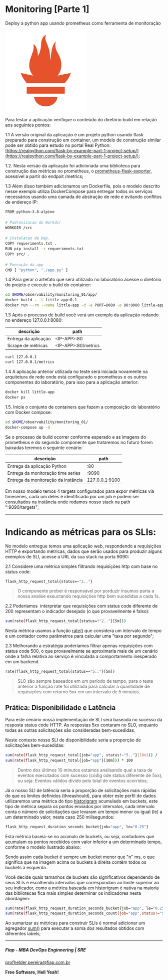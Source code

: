 # Monitoring [Parte 1]
Deploy a python app usando prometheus como ferramenta de monitoração

![alt tag](https://raw.githubusercontent.com/FiapDevOps/observability/f8ccc0419face4b2b99aea68536d21551c699bc7/img-src/prometheus_logo.png)


Para testar a aplicação verifique o conteúdo do diretório build em relação aos seguintes pontos:

1.1 A versão original da aplicação é um projeto python usando flask preparado para construção em container, um modelo de construção similar pode ser obtido para estudo no portal Real Python: [https://realpython.com/flask-by-example-part-1-project-setup/](https://realpython.com/flask-by-example-part-1-project-setup/);


1.2. Nesta versão da aplicação foi adicionada uma biblioteca para construção das métricas no prometheus, o [prometheus-flask-exporter](https://pypi.org/project/prometheus-flask-exporter/), acessível a partir do endpoit /metrics;

1.3 Além disso também adicionamos um Dockerfile, pois o modelo descrito nesse exemplo utiliza DockerCompose para entregar todos os serviços necessários usando uma camada de abstração de rede e evitando conflitos de endereço IP:

```sh
FROM python:3.8-alpine

# Padronizacao do Workdir
WORKDIR /src

# Instalacao de Dep.
COPY requeriments.txt .
RUN pip install -r requeriments.txt
COPY src/ .

# Execução da app
CMD [ "python", "./app.py" ]
```

1.4 Para gerar o artefato que será utilizado no laboratório acesse o diretório do projeto e execute o build do container:

```sh
cd $HOME/observability/monitoring_01/app/
docker build . -t little-app:0.1
docker run --rm --name little-app -d -e PORT=8080 -p 80:8080 little-app:0.1
```

1.3 Após o processo de build você verá um exemplo da aplicação rodando no endereço 127.0.0.1:8080:

| descrição                       | path                              |
|---------------------------------|-----------------------------------|
| Entrega da aplicação            | \<IP-APP>:80                     |
| Scrape de métricas              | \<IP-APP>:80/metrics             |

```sh
curl 127.0.0.1
curl 127.0.0.1/metrics
```

1.4 A aplicação anterior utilizada no teste será iniciada novamente na arquitetura de rede onde está configurado o prometheus e os outros componentes do laboratório, para isso para a aplicação anterior:

```sh
docker kill little-app
docker ps
```

1.5. Inicie o conjunto de containers que fazem a composição do laboratório com Docker compose:

```sh
cd $HOME/observability/monitoring_01/
docker-compose up -d
```

Se o processo de build ocorrer conforme esperado e as imagens do prometheus e do segundo componente que trataremos no futuro forem baixadas teremos o seguinte cenário:

| descrição                            | path                              |
|--------------------------------------|-----------------------------------|
| Entrega da aplicação Python          | <IP-APP>:80                       |
| Entrega da monitoração time series   | <IP-APP>:9090                     |
| Entrega da monitoração da instância  | 127.0.0.1:9100                    |


Em nosso modelo temos 4 targets configurados para expor métricas via timeseries, cada um deles é identificado por um job e podem ser consultados na instância onde rodamos nosso stack na path ":9090/targets";

---

# Indicando as métricas para os SLIs:

No modelo entregue temos uma aplicação web, respondendo a requisições HTTP e exportando métricas, dados que serão usados para produzir alguns exemplos de SLI, acesse a URL da sua stack na porta 9090:

2.1 Considere uma métrica simples filtrando requisições http com base no status code:

```sh
flask_http_request_total{status=~"2.."}
```

> O componente prober é responsável por porduzir insumos parta a nossa analise exeuctando requisições http bem sucedidas a cada 1s.

2.2 Poderíamos  interpretar que requisições com status code diferente de 200 representam o indicador desejado (o que provavelmente é falso):

```sh
sum(rate(flask_http_request_total{status=!"2.."}[5m]))
```

Nesta métrica usamos a função [rate()](https://prometheus.io/docs/prometheus/latest/querying/functions/#rate) que considera um intervalo de tempo e um contador como parâmetros para calcular uma "taxa por segundo";

2.3 Melhorando a estratégia poderíamos filtrar apenas requisições com status code 500, o que provavelmente se aproximaria mais de um cenário onde a falha relativa ao serviço é vinculada a comportamento inesperado em um backend.

```sh
rate(flask_http_request_total{status=~"5.."}[5m])
```

> SLO são sempre baseados em um período de tempo, para o teste anterior a função rate foi utilizada para calcular a quantidade de requisições com retorno 5xx em um intervalo de 5 minutos.

## Prática: Disponibilidade e Latência

Para este cenário nossa implementação de SLI será baseada no sucesso da resposta status code HTTP. As respostas 5xx contaram no SLO, enquanto todas as outras solicitações são consideradas bem-sucedidas.

Neste contexto nosso SLI de disponibilidade seria a proporção de solicitações bem-sucedidas:

```sh
sum(rate(flask_http_request_total{job="app", status!~"5.."}[10m])) /  
sum(rate(flask_http_request_total{job="app"}[10m])) * 100
```

> Dentro dos últimos 10 minutos estamos analisando qual a taxa de eventos executados com sucesso (códig ode status diferente de 5xx), ou seja: Eventos válidos dívido pelo total de eventos ocorridos;


Já o nosso SLI de latência seria a proporção de solicitações mais rápidas do que os limites definidos (threashould), para obter este perfil de dados utilizaremos uma métrica do tipo [historigram](https://prometheus.io/docs/practices/histograms/) acumulado em buckets, este tipo de métrica separa os pontos enviados por intervalos, cada intervalo conta o número de solicitações que levaram um tempo menor ou igual (le) a um determinado valor, neste caso 250 milisegundos:

```sh
flask_http_request_duration_seconds_bucket{job="app", le="0.25"}
```

Esta métrica baseia-se no acúmulo de buckets, ou seja, contadores que acumulam os pontos recebidos com valor inferior a um determinado tempo, conforme o modelo ilustrado abaixo:

Sendo assim cada bucket é sempre um bucket menor que "n" ms, o que significa que na imagem acima os buckets à direita contêm todos os buckets à esquerda.

Você decide quais tamanhos de buckets são significativos dependendo de seus SLIs e escolhendo intervalos que correspondam ao limite superior ao seu indicador, como a métrica baseada em historigram é nativa na maioria das bibliotecas fica mais simples determinar os indicadores nesta abordagem:

```sh
sum(rate(flask_http_request_duration_seconds_bucket{job="app", le="0.25", status!="500"}[5m])) /
sum(rate(flask_http_request_duration_seconds_count{job="app",status!="500"}[5m])) * 100
```

Ao sumarizar as métricas para construir SLIs é normal adicionar um agregador [sum()](https://prometheus.io/docs/prometheus/latest/querying/operators/#aggregation-operators) para executar a soma dos resultados obtidos com diferentes labels;


---
##### Fiap - MBA DevOps Enginnering | SRE
profhelder.pereira@fiap.com.br

**Free Software, Hell Yeah!**
